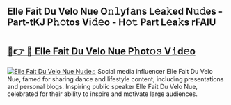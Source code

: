 ## Elle Fait Du Velo Nue O𝚗𝚕yf𝚊ns L𝚎a𝚔ed N𝚞𝚍es - Part-tKJ P𝚑𝚘tos Vi𝚍𝚎o - H𝚘𝚝 Part L𝚎a𝚔s rFAlU

# <h2><a href="http://kf3i8w.oniu.top/?m=Elle+Fait+Du+Velo+Nue">🔗👉 🔴 Elle Fait Du Velo Nue P𝚑ot𝚘𝚜 V𝚒d𝚎o</a></h2>

[![Elle Fait Du Velo Nue Nu𝚍e𝚜](https://i.imgur.com/0qMVB7G.gif)](http://kf3i8w.oniu.top/?m=Elle+Fait+Du+Velo+Nue)
Social media influencer Elle Fait Du Velo Nue, famed for sharing dance and lifestyle content, including presentations and personal blogs. Inspiring public speaker Elle Fait Du Velo Nue, celebrated for their ability to inspire and motivate large audiences.  
